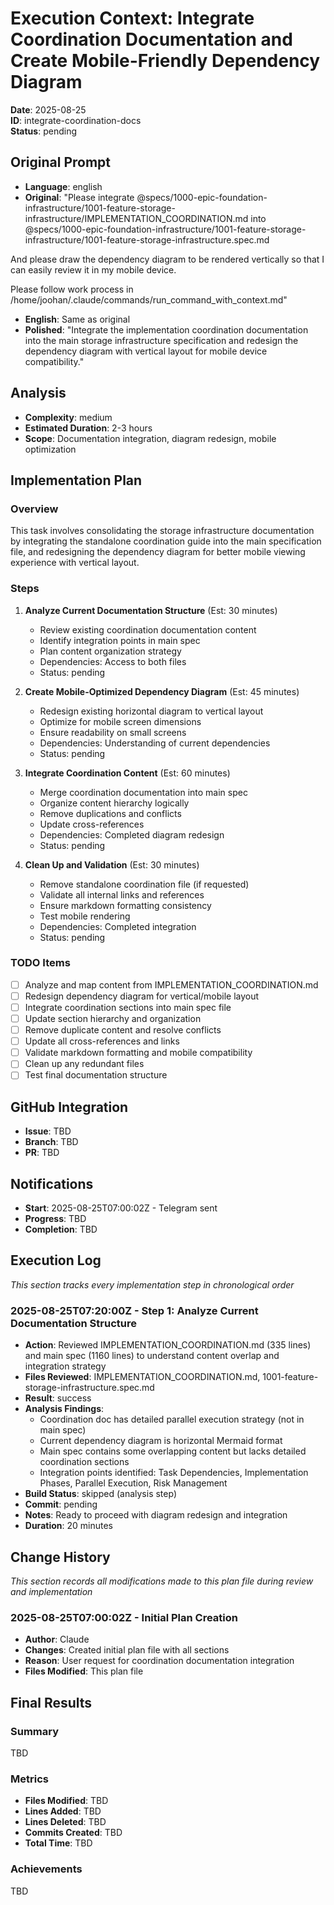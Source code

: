 # Execution Context: Integrate Coordination Documentation and Create Mobile-Friendly Dependency Diagram

**Date**: 2025-08-25  
**ID**: integrate-coordination-docs  
**Status**: pending

## Original Prompt
- **Language**: english
- **Original**: "Please integrate @specs/1000-epic-foundation-infrastructure/1001-feature-storage-infrastructure/IMPLEMENTATION_COORDINATION.md  into @specs/1000-epic-foundation-infrastructure/1001-feature-storage-infrastructure/1001-feature-storage-infrastructure.spec.md 

And please draw the dependency diagram to be rendered vertically so that I can easily review it in my mobile device.

Please follow work process in /home/joohan/.claude/commands/run_command_with_context.md"
- **English**: Same as original
- **Polished**: "Integrate the implementation coordination documentation into the main storage infrastructure specification and redesign the dependency diagram with vertical layout for mobile device compatibility."

## Analysis
- **Complexity**: medium
- **Estimated Duration**: 2-3 hours
- **Scope**: Documentation integration, diagram redesign, mobile optimization

## Implementation Plan
### Overview
This task involves consolidating the storage infrastructure documentation by integrating the standalone coordination guide into the main specification file, and redesigning the dependency diagram for better mobile viewing experience with vertical layout.

### Steps
1. **Analyze Current Documentation Structure** (Est: 30 minutes)
   - Review existing coordination documentation content
   - Identify integration points in main spec
   - Plan content organization strategy
   - Dependencies: Access to both files
   - Status: pending

2. **Create Mobile-Optimized Dependency Diagram** (Est: 45 minutes)
   - Redesign existing horizontal diagram to vertical layout
   - Optimize for mobile screen dimensions
   - Ensure readability on small screens
   - Dependencies: Understanding of current dependencies
   - Status: pending

3. **Integrate Coordination Content** (Est: 60 minutes)
   - Merge coordination documentation into main spec
   - Organize content hierarchy logically
   - Remove duplications and conflicts
   - Update cross-references
   - Dependencies: Completed diagram redesign
   - Status: pending

4. **Clean Up and Validation** (Est: 30 minutes)
   - Remove standalone coordination file (if requested)
   - Validate all internal links and references
   - Ensure markdown formatting consistency
   - Test mobile rendering
   - Dependencies: Completed integration
   - Status: pending

### TODO Items
- [ ] Analyze and map content from IMPLEMENTATION_COORDINATION.md
- [ ] Redesign dependency diagram for vertical/mobile layout
- [ ] Integrate coordination sections into main spec file
- [ ] Update section hierarchy and organization
- [ ] Remove duplicate content and resolve conflicts
- [ ] Update all cross-references and links
- [ ] Validate markdown formatting and mobile compatibility
- [ ] Clean up any redundant files
- [ ] Test final documentation structure

## GitHub Integration
- **Issue**: TBD
- **Branch**: TBD
- **PR**: TBD

## Notifications
- **Start**: 2025-08-25T07:00:02Z - Telegram sent
- **Progress**: TBD
- **Completion**: TBD

## Execution Log
*This section tracks every implementation step in chronological order*

### 2025-08-25T07:20:00Z - Step 1: Analyze Current Documentation Structure
- **Action**: Reviewed IMPLEMENTATION_COORDINATION.md (335 lines) and main spec (1160 lines) to understand content overlap and integration strategy
- **Files Reviewed**: IMPLEMENTATION_COORDINATION.md, 1001-feature-storage-infrastructure.spec.md
- **Result**: success
- **Analysis Findings**:
  - Coordination doc has detailed parallel execution strategy (not in main spec)
  - Current dependency diagram is horizontal Mermaid format  
  - Main spec contains some overlapping content but lacks detailed coordination sections
  - Integration points identified: Task Dependencies, Implementation Phases, Parallel Execution, Risk Management
- **Build Status**: skipped (analysis step)
- **Commit**: pending
- **Notes**: Ready to proceed with diagram redesign and integration
- **Duration**: 20 minutes

## Change History
*This section records all modifications made to this plan file during review and implementation*

### 2025-08-25T07:00:02Z - Initial Plan Creation
- **Author**: Claude
- **Changes**: Created initial plan file with all sections
- **Reason**: User request for coordination documentation integration
- **Files Modified**: This plan file

## Final Results
### Summary
TBD

### Metrics
- **Files Modified**: TBD
- **Lines Added**: TBD
- **Lines Deleted**: TBD
- **Commits Created**: TBD
- **Total Time**: TBD

### Achievements
TBD